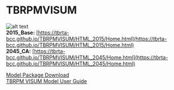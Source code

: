 # TBRPMVISUM  
![alt text](https://media.cntraveler.com/photos/601b10219d4d66f32970a192/16:9/w_3983,h_2240,c_limit/1097988940)   
**2015_Base:** [https://tbrta-bcc.github.io/TBRPMVISUM/HTML_2015/Home.html](https://tbrta-bcc.github.io/TBRPMVISUM/HTML_2015/Home.html)  
**2045_CA:** [https://tbrta-bcc.github.io/TBRPMVISUM/HTML_2045/Home.html](https://tbrta-bcc.github.io/TBRPMVISUM/HTML_2045/Home.html) 
  
[Model Package Download](https://github.com/tbrta-bcc/TBRPMVISUM/files/11222745/TBRPMVISUM.zip)  
[TBRPM VISUM Model User Guide](https://github.com/tbrta-bcc/TBRPMVISUM/files/11222751/TBRPM.VISUM.Model.User.Guide.pdf)
